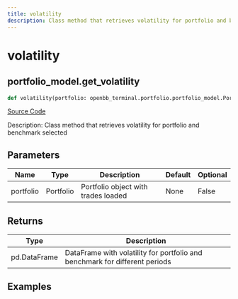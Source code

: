 ```yaml
---
title: volatility
description: Class method that retrieves volatility for portfolio and benchmark selected
---
```

# volatility

## portfolio_model.get_volatility

```python
def volatility(portfolio: openbb_terminal.portfolio.portfolio_model.PortfolioModel) -> DataFrame:
```
[Source Code](https://github.com/OpenBB-finance/OpenBBTerminal/tree/main/openbb_terminal/portfolio/portfolio_model.py#L930)

Description: Class method that retrieves volatility for portfolio and benchmark selected

## Parameters

| Name | Type | Description | Default | Optional |
| ---- | ---- | ----------- | ------- | -------- |
| portfolio | Portfolio | Portfolio object with trades loaded | None | False |

## Returns

| Type | Description |
| ---- | ----------- |
| pd.DataFrame | DataFrame with volatility for portfolio and benchmark for different periods |

## Examples

